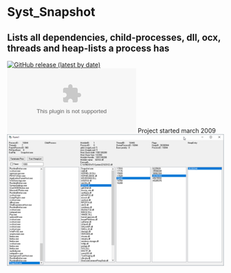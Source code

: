 # Syst_Snapshot
## Lists all dependencies, child-processes, dll, ocx, threads and heap-lists a process has  
[![GitHub release (latest by date)](https://img.shields.io/github/v/release/OlimilO1402/Syst_Snapshot?style=plastic)](https://github.com/OlimilO1402/Syst_Snapshot/releases/latest)
[![Github All Releases](https://img.shields.io/github/downloads/OlimilO1402/Syst_Snapshot/Snapshot.zip)](https://github.com/OlimilO1402/Syst_Snapshot/releases/download/v1.0.04/Snapshot.zip)
Project started march 2009  
![Snapshot Image](Resources/Snapshot.png "Snapshot Image")

